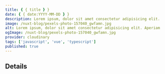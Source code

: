 ```yaml
---
title: { { title } }
date: { { date:YYYY-MM-DD } }
description: Lorem ipsum, dolor sit amet consectetur adipisicing elit. Aperiam incidunt, ipsa ea voluptatibus quas vitae dolorem officia vero rerum at atque non magni esse, enim ducimus asperiores numquam perspiciatis quaerat,
image: /nuxt-blog/pexels-photo-157040_gwfamn.jpg
alt: Lorem ipsum, dolor sit amet consectetur adipisicing elit. Aperiam incidunt
ogImage: /nuxt-blog/pexels-photo-157040_gwfamn.jpg
provider: cloudinary
tags: ['javascript', 'vue', 'typescript']
published: true
---
```


## Details
